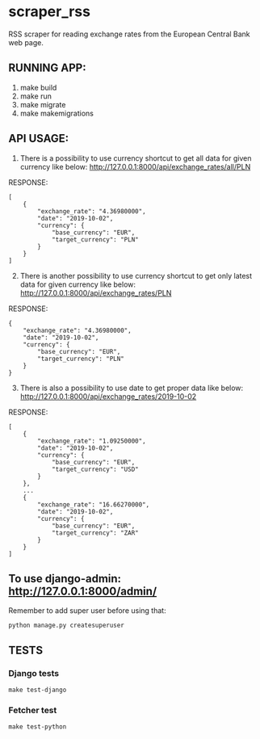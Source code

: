 # scraper_rss
RSS scraper for reading exchange rates from the European Central Bank web page.

## RUNNING APP:

1. make build
2. make run
3. make migrate
4. make makemigrations

## API USAGE:
1. There is a possibility to use currency shortcut to get all data for given currency like below:
http://127.0.0.1:8000/api/exchange_rates/all/PLN

RESPONSE:
```
[
    {
        "exchange_rate": "4.36980000",
        "date": "2019-10-02",
        "currency": {
            "base_currency": "EUR",
            "target_currency": "PLN"
        }
    }
]
```

2. There is another possibility to use currency shortcut to get only latest data for given currency like below:
http://127.0.0.1:8000/api/exchange_rates/PLN

RESPONSE:
```
{
    "exchange_rate": "4.36980000",
    "date": "2019-10-02",
    "currency": {
        "base_currency": "EUR",
        "target_currency": "PLN"
    }
}
```

3. There is also a possibility to use date to get proper data like below:
http://127.0.0.1:8000/api/exchange_rates/2019-10-02

RESPONSE:
```
[
    {
        "exchange_rate": "1.09250000",
        "date": "2019-10-02",
        "currency": {
            "base_currency": "EUR",
            "target_currency": "USD"
        }
    },
    ...
    {
        "exchange_rate": "16.66270000",
        "date": "2019-10-02",
        "currency": {
            "base_currency": "EUR",
            "target_currency": "ZAR"
        }
    }
]
```

## To use django-admin: http://127.0.0.1:8000/admin/ 

Remember to add super user before using that:

```
python manage.py createsuperuser
```

## TESTS

### Django tests

```
make test-django
```

### Fetcher test

```
make test-python
```